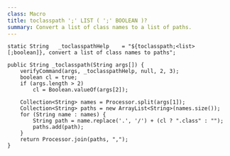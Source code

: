 ```yaml
---
class: Macro
title: toclasspath ';' LIST ( ';' BOOLEAN )?
summary: Convert a list of class names to a list of paths.
---
```



	static String	_toclasspathHelp	= "${toclasspath;<list>[;boolean]}, convert a list of class names to paths";

	public String _toclasspath(String args[]) {
		verifyCommand(args, _toclasspathHelp, null, 2, 3);
		boolean cl = true;
		if (args.length > 2)
			cl = Boolean.valueOf(args[2]);

		Collection<String> names = Processor.split(args[1]);
		Collection<String> paths = new ArrayList<String>(names.size());
		for (String name : names) {
			String path = name.replace('.', '/') + (cl ? ".class" : "");
			paths.add(path);
		}
		return Processor.join(paths, ",");
	}
